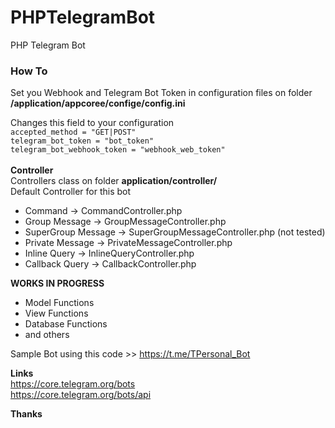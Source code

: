 # PHPTelegramBot
PHP Telegram Bot

### How To  
Set you Webhook and Telegram Bot Token in configuration files on folder  \
__/application/appcoree/confige/config.ini__

Changes this field to your configuration  \
`accepted_method = "GET|POST"`  \
`telegram_bot_token = "bot_token"`  \
`telegram_bot_webhook_token = "webhook_web_token"` \
  \
__Controller__  \
Controllers class on folder __application/controller/__ \
Default Controller for this bot
* Command -> CommandController.php  
* Group Message -> GroupMessageController.php  
* SuperGroup Message -> SuperGroupMessageController.php (not tested)  
* Private Message -> PrivateMessageController.php  
* Inline Query -> InlineQueryController.php  
* Callback Query -> CallbackController.php  


__WORKS IN PROGRESS__
* Model Functions
* View Functions
* Database Functions
* and others

Sample Bot using this code >> https://t.me/TPersonal_Bot

__Links__  
https://core.telegram.org/bots  
https://core.telegram.org/bots/api  

__Thanks__

